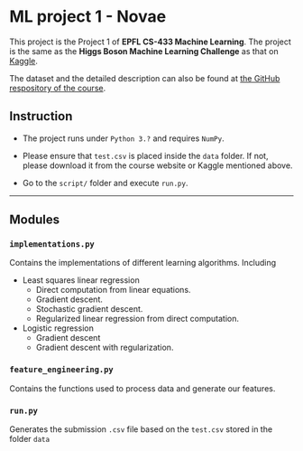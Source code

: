 # ML project 1 - Novae
This project is the Project 1 of **EPFL CS-433 Machine Learning**. The project is the same as the **Higgs Boson Machine Learning Challenge** as that on [Kaggle](https://www.kaggle.com/c/higgs-boson).

The dataset and the detailed description can also be found at [the GitHub respository of the course](https://github.com/epfml/ML_course/tree/master/projects/project1).

## Instruction
* The project runs under `Python 3.?` and requires `NumPy`.
* Please ensure that `test.csv` is placed inside the `data` folder. If not, please download it from the course website or Kaggle mentioned above.

* Go to the `script/` folder and execute `run.py`.

---
## Modules
### `implementations.py`
Contains the implementations of different learning algorithms. Including
* Least squares linear regression
    * Direct computation from linear equations.
    * Gradient descent.
    * Stochastic gradient descent.
    * Regularized linear regression from direct computation.
* Logistic regression
    * Gradient descent
    * Gradient descent with regularization.

### `feature_engineering.py`
Contains the functions used to process data and generate our features.
### `run.py`
Generates the submission `.csv` file based on the `test.csv` stored in the folder `data`